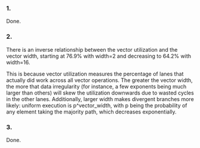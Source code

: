 ### 1.

Done.

### 2. 

There is an inverse relationship between the vector utilization and the vector width, starting at 76.9% with width=2 and decreasing to 64.2% with width=16.

This is because vector utilization measures the percentage of lanes that actually did work across all vector operations. The greater the vector width, the more that data irregularity (for instance, a few exponents being much larger than others) will skew the utilization downwards due to wasted cycles in the other lanes. 
Additionally, larger width makes divergent branches more likely: uniform execution is p^vector_width, with p being the probability of any element taking the majority path, which decreases exponentially.

### 3.

Done.
